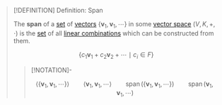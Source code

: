 >[!DEFINITION] Definition: Span
>
>The **span** of a [set](../../../Set%20Theory/Sets.md) of [vectors](Vector%20Space.md) $\{\mathbf{v}_1, \mathbf{v}_1, \cdots \}$ in some [vector space](Vector%20Space.md) $(V,K,+,\cdot)$ is the [set](../../../Set%20Theory/Sets.md) of all [linear combinations](Linear%20Combination.md) which can be constructed from them.
>
>$$
>\{ c_1\mathbf{v}_1 + c_2\mathbf{v}_2 + \cdots \mid c_i \in F\}
>$$
>
>>[!NOTATION]-
>>
>>$$
>>\langle \{ \mathbf{v}_1, \mathbf{v}_1, \cdots \} \rangle \qquad \langle \mathbf{v}_1, \mathbf{v}_1, \cdots \rangle \qquad \operatorname{span}(\{ \mathbf{v}_1, \mathbf{v}_1, \cdots \}) \qquad \operatorname{span}( \mathbf{v}_1, \mathbf{v}_1, \cdots)
>>$$
>>
>